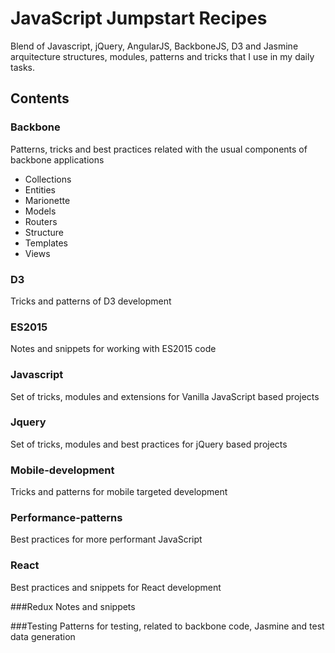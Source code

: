 # JavaScript Jumpstart Recipes

Blend of Javascript, jQuery, AngularJS, BackboneJS, D3 and Jasmine arquitecture structures, modules, patterns and tricks that I use in my daily tasks.

## Contents

### Backbone
Patterns, tricks and best practices related with the usual components of backbone applications
*  Collections
*  Entities
*  Marionette
*  Models
*  Routers
*  Structure
*  Templates
*  Views

### D3
Tricks and patterns of D3 development

### ES2015
Notes and snippets for working with ES2015 code

### Javascript
Set of tricks, modules and extensions for Vanilla JavaScript based projects

### Jquery
Set of tricks, modules and best practices for jQuery based projects

### Mobile-development
Tricks and patterns for mobile targeted development

### Performance-patterns
Best practices for more performant JavaScript

### React
Best practices and snippets for React development

###Redux
Notes and snippets

###Testing
Patterns for testing, related to backbone code, Jasmine and test data generation